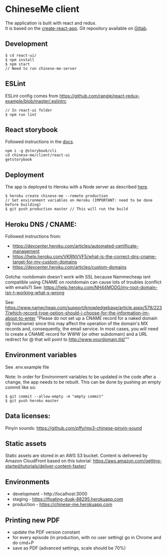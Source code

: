 # ChineseMe client
The application is built with react and redux.  
It is based on the [create-react-app](https://github.com/facebookincubator/create-react-app).
Git repository available on [Gitlab](https://gitlab.com/b00461197/chinese-me-client).

## Development
```
$ cd react-ui/
$ npm install
$ npm start
// Need to run chinese-me-server
```

## ESLint
ESLint config comes from https://github.com/rangle/react-redux-example/blob/master/.eslintrc
```
// In react-ui folder
$ npm run lint
```

## React storybook
Followed instructions in the [docs](https://storybook.js.org/basics/quick-start-guide/).
```
npm i -g @storybook/cli
cd chinese-me/client/react-ui
getstorybook
```

## Deployment
The app is deployed to Heroku with a Node server as described [here](https://github.com/mars/heroku-cra-node).  

```
$ heroku create chinese-me --remote production
// Set environment variables on Heroku (IMPORTANT: need to be done before building)
$ git push production master // This will run the build
```

## Heroku DNS / CNAME:

Followed instructions from:  
- https://devcenter.heroku.com/articles/automated-certificate-management
- https://help.heroku.com/VKRNVVF5/what-is-the-correct-dns-cname-target-for-my-custom-domains
- https://devcenter.heroku.com/articles/custom-domains

Gotcha: rootdomain doesn't work with SSL because Nammecheap isnt compatible
using CNAME on rootdomain can cause lots of troubles (conflict with emails?)
See: https://help.heroku.com/NH44MODG/my-root-domain-isn-t-working-what-s-wrong

See: https://www.namecheap.com/support/knowledgebase/article.aspx/579/2237/which-record-type-option-should-i-choose-for-the-information-im-about-to-enter
"Please do not set up a CNAME record for a naked domain (@ hostname) since this may affect the operation of the domain's MX records and, consequently, the email service. In most cases, you will need to create a CNAME record for WWW (or other subdomain) and a URL redirect for @ that will point to http://www.yourdomain.tld/""

## Environment variables
See .env.example file

Note: In order for Environment variables to be updated in the code after a change,
the app needs to be rebuilt. This can be done by pushing an empty commit like so:

```
$ git commit --allow-empty -m "empty commit"
$ git push heroku master
```

## Data licenses:
Pinyin sounds: https://github.com/pffy/mp3-chinese-pinyin-sound

## Static assets
Static assets are stored in an AWS S3 bucket.
Content is delivered by Amazon CloudFront based on this tutorial:
https://aws.amazon.com/getting-started/tutorials/deliver-content-faster/

## Environments
- development - http://localhost:3000
- staging - https://floating-dusk-88295.herokuapp.com
- production - https://chinese-me.herokuapp.com

## Printing new PDF
- update the PDF version constant
- for every episode (in production, with no user setting) go in Chrome and do cmd+P
- save as PDF (advanced settings, scale should be 70%)
